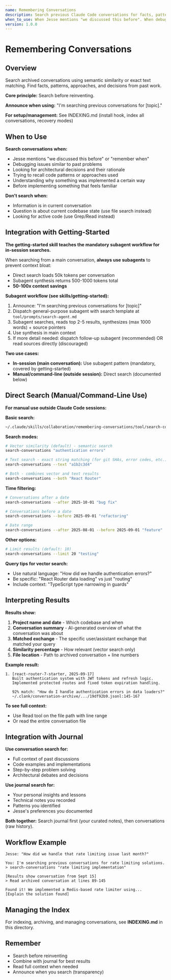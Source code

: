 ```yaml
---
name: Remembering Conversations
description: Search previous Claude Code conversations for facts, patterns, decisions, and context using semantic or text search
when_to_use: When Jesse mentions "we discussed this before". When debugging similar issues. When looking for architectural decisions or code patterns from past work. Before reinventing solutions. When you need to find a specific git SHA or error message.
version: 1.0.0
---
```


# Remembering Conversations

## Overview

Search archived conversations using semantic similarity or exact text matching. Find facts, patterns, approaches, and decisions from past work.

**Core principle:** Search before reinventing.

**Announce when using:** "I'm searching previous conversations for [topic]."

**For setup/management:** See INDEXING.md (install hook, index all conversations, recovery modes)

## When to Use

**Search conversations when:**
- Jesse mentions "we discussed this before" or "remember when"
- Debugging issues similar to past problems
- Looking for architectural decisions and their rationale
- Trying to recall code patterns or approaches used
- Understanding why something was implemented a certain way
- Before implementing something that feels familiar

**Don't search when:**
- Information is in current conversation
- Question is about current codebase state (use file search instead)
- Looking for active code (use Grep/Read instead)

## Integration with Getting-Started

**The getting-started skill teaches the mandatory subagent workflow for in-session searches.**

When searching from a main conversation, **always use subagents** to prevent context bloat:
- Direct search loads 50k tokens per conversation
- Subagent synthesis returns 500-1000 tokens total
- **50-100x context savings**

**Subagent workflow (see skills/getting-started):**
1. Announce: "I'm searching previous conversations for [topic]"
2. Dispatch general-purpose subagent with search template at `tool/prompts/search-agent.md`
3. Subagent searches, reads top 2-5 results, synthesizes (max 1000 words) + source pointers
4. Use synthesis in main context
5. If more detail needed: dispatch follow-up subagent (recommended) OR read sources directly (discouraged)

**Two use cases:**
- **In-session (main conversation):** Use subagent pattern (mandatory, covered by getting-started)
- **Manual/command-line (outside session):** Direct search (documented below)

## Direct Search (Manual/Command-Line Use)

**For manual use outside Claude Code sessions:**

**Basic search:**
```bash
~/.claude/skills/collaboration/remembering-conversations/tool/search-conversations "your query"
```

**Search modes:**
```bash
# Vector similarity (default) - semantic search
search-conversations "authentication errors"

# Text search - exact string matching (for git SHAs, error codes, etc.)
search-conversations --text "a1b2c3d4"

# Both - combines vector and text results
search-conversations --both "React Router"
```

**Time filtering:**
```bash
# Conversations after a date
search-conversations --after 2025-10-01 "bug fix"

# Conversations before a date
search-conversations --before 2025-09-01 "refactoring"

# Date range
search-conversations --after 2025-08-01 --before 2025-09-01 "feature"
```

**Other options:**
```bash
# Limit results (default: 10)
search-conversations --limit 20 "testing"
```

**Query tips for vector search:**
- Use natural language: "How did we handle authentication errors?"
- Be specific: "React Router data loading" vs just "routing"
- Include context: "TypeScript type narrowing in guards"

## Interpreting Results

**Results show:**
1. **Project name and date** - Which codebase and when
2. **Conversation summary** - AI-generated overview of what the conversation was about
3. **Matched exchange** - The specific user/assistant exchange that matched your query
4. **Similarity percentage** - How relevant (vector search only)
5. **File location** - Path to archived conversation + line numbers

**Example result:**
```
1. [react-router-7-starter, 2025-09-17]
   Built authentication system with JWT tokens and refresh logic.
   Implemented protected routes and fixed token expiration handling.

   92% match: "How do I handle authentication errors in data loaders?"
   ~/.clank/conversation-archive/.../19df92b9.jsonl:145-167
```

**To see full context:**
- Use Read tool on the file path with line range
- Or read the entire conversation file

## Integration with Journal

**Use conversation search for:**
- Full context of past discussions
- Code examples and implementations
- Step-by-step problem solving
- Architectural debates and decisions

**Use journal search for:**
- Your personal insights and lessons
- Technical notes you recorded
- Patterns you identified
- Jesse's preferences you documented

**Both together:** Search journal first (your curated notes), then conversations (raw history).

## Workflow Example

```
Jesse: "How did we handle that rate limiting issue last month?"

You: I'm searching previous conversations for rate limiting solutions.
> search-conversations "rate limiting implementation"

[Results show conversation from Sept 15]
> Read archived conversation at lines 89-145

Found it! We implemented a Redis-based rate limiter using...
[Explain the solution found]
```

## Managing the Index

For indexing, archiving, and managing conversations, see **INDEXING.md** in this directory.

## Remember

- Search before reinventing
- Combine with journal for best results
- Read full context when needed
- Announce when you search (transparency)
